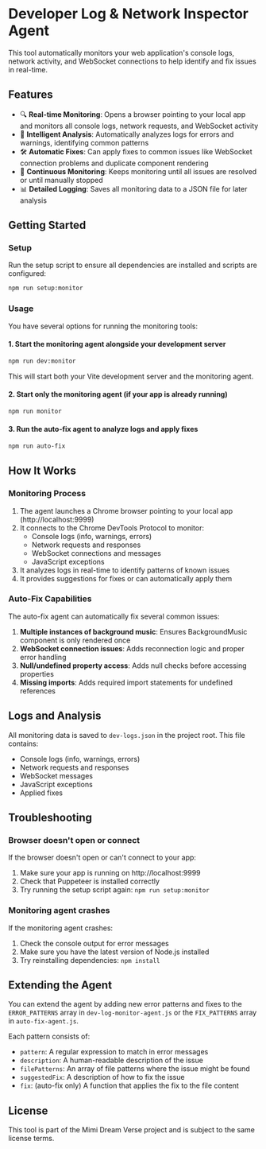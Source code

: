 # Developer Log & Network Inspector Agent

This tool automatically monitors your web application's console logs, network activity, and WebSocket connections to help identify and fix issues in real-time.

## Features

- 🔍 **Real-time Monitoring**: Opens a browser pointing to your local app and monitors all console logs, network requests, and WebSocket activity
- 🧠 **Intelligent Analysis**: Automatically analyzes logs for errors and warnings, identifying common patterns
- 🛠️ **Automatic Fixes**: Can apply fixes to common issues like WebSocket connection problems and duplicate component rendering
- 🔄 **Continuous Monitoring**: Keeps monitoring until all issues are resolved or until manually stopped
- 📊 **Detailed Logging**: Saves all monitoring data to a JSON file for later analysis

## Getting Started

### Setup

Run the setup script to ensure all dependencies are installed and scripts are configured:

```bash
npm run setup:monitor
```

### Usage

You have several options for running the monitoring tools:

#### 1. Start the monitoring agent alongside your development server

```bash
npm run dev:monitor
```

This will start both your Vite development server and the monitoring agent.

#### 2. Start only the monitoring agent (if your app is already running)

```bash
npm run monitor
```

#### 3. Run the auto-fix agent to analyze logs and apply fixes

```bash
npm run auto-fix
```

## How It Works

### Monitoring Process

1. The agent launches a Chrome browser pointing to your local app (http://localhost:9999)
2. It connects to the Chrome DevTools Protocol to monitor:
   - Console logs (info, warnings, errors)
   - Network requests and responses
   - WebSocket connections and messages
   - JavaScript exceptions
3. It analyzes logs in real-time to identify patterns of known issues
4. It provides suggestions for fixes or can automatically apply them

### Auto-Fix Capabilities

The auto-fix agent can automatically fix several common issues:

1. **Multiple instances of background music**: Ensures BackgroundMusic component is only rendered once
2. **WebSocket connection issues**: Adds reconnection logic and proper error handling
3. **Null/undefined property access**: Adds null checks before accessing properties
4. **Missing imports**: Adds required import statements for undefined references

## Logs and Analysis

All monitoring data is saved to `dev-logs.json` in the project root. This file contains:

- Console logs (info, warnings, errors)
- Network requests and responses
- WebSocket messages
- JavaScript exceptions
- Applied fixes

## Troubleshooting

### Browser doesn't open or connect

If the browser doesn't open or can't connect to your app:

1. Make sure your app is running on http://localhost:9999
2. Check that Puppeteer is installed correctly
3. Try running the setup script again: `npm run setup:monitor`

### Monitoring agent crashes

If the monitoring agent crashes:

1. Check the console output for error messages
2. Make sure you have the latest version of Node.js installed
3. Try reinstalling dependencies: `npm install`

## Extending the Agent

You can extend the agent by adding new error patterns and fixes to the `ERROR_PATTERNS` array in `dev-log-monitor-agent.js` or the `FIX_PATTERNS` array in `auto-fix-agent.js`.

Each pattern consists of:

- `pattern`: A regular expression to match in error messages
- `description`: A human-readable description of the issue
- `filePatterns`: An array of file patterns where the issue might be found
- `suggestedFix`: A description of how to fix the issue
- `fix`: (auto-fix only) A function that applies the fix to the file content

## License

This tool is part of the Mimi Dream Verse project and is subject to the same license terms.